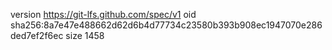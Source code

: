 version https://git-lfs.github.com/spec/v1
oid sha256:8a7e47e488662d62d6b4d77734c23580b393b908ec1947070e286ded7ef2f6ec
size 1458
